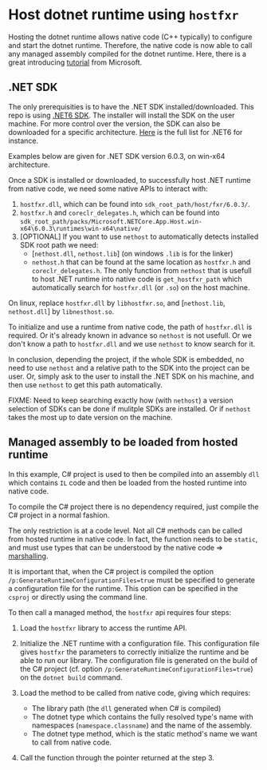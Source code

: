 # Host dotnet runtime using `hostfxr`

Hosting the dotnet runtime allows native code (C++ typically) to configure
and start the dotnet runtime. Therefore, the native code is now able
to call any managed assembly compiled for the dotnet runtime.
Here, there is a great introducing [tutorial](https://docs.microsoft.com/en-us/dotnet/core/tutorials/netcore-hosting) from Microsoft.

## .NET SDK

The only prerequisities is to have the .NET SDK installed/downloaded.
This repo is using [.NET6 SDK](https://dotnet.microsoft.com/en-us/download).
The installer will install the SDK on the user machine.
For more control over the version, the SDK can also be downloaded for a specific architecture.
[Here](https://dotnet.microsoft.com/en-us/download/dotnet/6.0) is the full list for .NET6 for instance.

Examples below are given for .NET SDK version 6.0.3, on win-x64 architecture.

Once a SDK is installed or downloaded, to successfully host .NET runtime from native code, we need some native APIs to interact with:

1. `hostfxr.dll`, which can be found into `sdk_root_path/host/fxr/6.0.3/`.
2. `hostfxr.h` and `coreclr_delegates.h`, which can be found into `sdk_root_path/packs/Microsoft.NETCore.App.Host.win-x64\6.0.3\runtimes\win-x64\native/`
3. [OPTIONAL] If you want to use `nethost` to automatically detects installed SDK root path we need:
   * [`nethost.dll`, `nethost.lib`] (on windows `.lib` is for the linker)
   * `nethost.h`
   that can be found at the same location as `hostfxr.h` and `coreclr_delegates.h`.
   The only function from `nethost` that is usefull to host .NET runtime into native code is `get_hostfxr_path` which automatically search for `hostfxr.dll` (or `.so`) on the host machine.

On linux, replace `hostfxr.dll` by `libhostfxr.so`, and [`nethost.lib`, `nethost.dll`] by `libnesthost.so`.

To initialize and use a runtime from native code, the path of `hostfxr.dll` is required. Or it's already known in advance so `nethost` is not usefull. Or we don't know a path to `hostfxr.dll` and we use `nethost` to know search for it.

In conclusion, depending the project, if the whole SDK is embedded, no need to use `nethost` and a relative path to the SDK into the project can be user. Or, simply ask to the user to install the .NET SDK on his machine, and then use `nethost` to get this path automatically.

FIXME: Need to keep searching exactly how (with `nethost`) a version selection of SDKs can be done if mulitple SDKs are installed. Or if `nethost` takes the most up to date version on the machine.

## Managed assembly to be loaded from hosted runtime

In this example, C# project is used to then be compiled into an assembly `dll` which contains `IL` code and then be loaded from the hosted runtime into native code.

To compile the C# project there is no dependency required, just compile the C# project in a normal fashion.

The only restriction is at a code level. Not all C# methods can be called from hosted runtime in native code. In fact, the function needs to be `static`, and must use types that can be understood by the native code => [marshalling](https://docs.microsoft.com/en-us/dotnet/standard/native-interop/type-marshalling).

It is important that, when the C# project is compiled the option `/p:GenerateRuntimeConfigurationFiles=true` must be specified to generate a configuration file for the runtime. This option can be specified in the `csproj` or directly using the command line.

To then call a managed method, the `hostfxr` api requires four steps:

1. Load the `hostfxr` library to access the runtime API.

2. Initialize the .NET runtime with a configuration file. This configuration file gives `hostfxr` the parameters to correctly initialize the runtime and be able to run our library. The configuration file is generated on the build of the C# project (cf. option `/p:GenerateRuntimeConfigurationFiles=true`) on the `dotnet build` command.

3. Load the method to be called from native code, giving which requires:
   * The library path (the `dll` generated when C# is compiled)
   * The dotnet type which contains the fully resolved type's name with namespaces (`namespace.classname`) and the name of the assembly.
   * The dotnet type method, which is the static method's name we want to call from native code.
   
4. Call the function through the pointer returned at the step 3.
